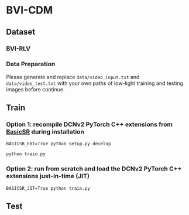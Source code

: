# BVI-CDM

## Dataset

### BVI-RLV

### Data Preparation
Please generate and replace ```data/video_input.txt``` and ```data/video_test.txt``` with your own paths of low-light training and testing images before continue.

## Train
### Option 1: recompile DCNv2 PyTorch C++ extensions from [BasicSR](https://github.com/XPixelGroup/BasicSR) during installation
```
BASICSR_EXT=True python setup.py develop
```
```
python train.py
```

### Option 2: run from scratch and load the DCNv2 PyTorch C++ extensions just-in-time (JIT)
``` 
BASICSR_JIT=True python train.py
```

## Test